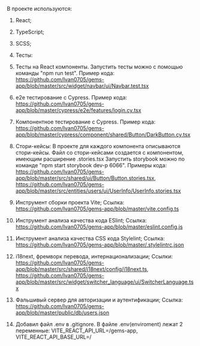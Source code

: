 В проекте используются:
1. React;
2. TypeScript;
3. SCSS;
4. Тесты:
  1. Тесты на React компоненты.
     Запустить тесты можно с помощью команды "npm run test".
     Пример кода: https://github.com/Ivan0705/gems-app/blob/master/src/widget/navbar/ui/Navbar.test.tsx

  2. e2e тестирование с Cypress.
     Пример кода: https://github.com/Ivan0705/gems-app/blob/master/cypress/e2e/features/login.cy.tsx

  3. Компонентное тестирование с Cypress.
     Пример кода: https://github.com/Ivan0705/gems-app/blob/master/cypress/component/shared/Button/DarkButton.cy.tsx

5. Стори-кейсы:
    В проекте для каждого компонента описываются стори-кейсы.
    Файл со стори-кейсами создается с компонентом, имеющим расширение .stories.tsx
    Запустить storybook можно по команде "npm start storybook dev-p 6066".
    Примеры кода: https://github.com/Ivan0705/gems-app/blob/master/src/shared/ui/Button/Button.stories.tsx,
    https://github.com/Ivan0705/gems-app/blob/master/src/entities/users/ui/UserInfo/UserInfo.stories.tsx

6. Инструмент сборки проекта Vite;
    Ссылка: https://github.com/Ivan0705/gems-app/blob/master/vite.config.ts

7. Инструмент анализа качества кода ESlint;
    Ссылка: https://github.com/Ivan0705/gems-app/blob/master/eslint.config.js

8. Инструмент анализа качества CSS кода Stylelint;
    Ссылка: https://github.com/Ivan0705/gems-app/blob/master/.stylelintrc.json

9. i18next, фремворк перевода, интернационализации;
    Ссылки: https://github.com/Ivan0705/gems-app/blob/master/src/shared/i18next/config/i18next.ts,
    https://github.com/Ivan0705/gems-app/blob/master/src/widget/switcher_language/ui/SwitcherLanguage.tsx

10. Фальшивый сервер для авторизации и аутентификации;
    Ссылка: https://github.com/Ivan0705/gems-app/blob/master/public/db/users.json

11. Добавил файл .env в .gitignore.
    В файле .env(enviroment) лежат 2 переменные:
    VITE_REACT_API_URL=/gems-app,
    VITE_REACT_API_BASE_URL=/

